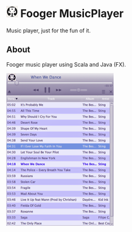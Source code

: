 # ![fplayer logo](images/foogerlogo.png) Fooger MusicPlayer
Music player, just for the fun of it.


About
-----

Fooger music player using Scala and Java (FX).

![ScalaFX Player](images/foogerplayer.png)


